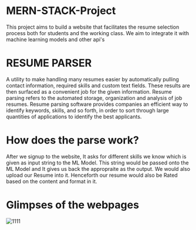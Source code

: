 # MERN-STACK-Project
This project aims to build a website that facilitates the resume selection process both for students and the working class. We aim to integrate it with machine learning models and other api's
# RESUME PARSER
A utility to make handling many resumes easier by automatically pulling contact information, required skills and custom text fields. These results are then surfaced as a  convenient job for the given information.
Resume parsing refers to the automated storage, organization and analysis of job resumes. Resume parsing software provides companies an efficient way to identify keywords, skills, and so forth, in order to sort through large quantities of applications to identify the best applicants.
# How does the parse work?
After we signup to the website, It asks for different skills we know which is given as input string to the ML Model.
This string would be passed onto the ML Model and It gives us back the appropraite as the output. We would also upload our Resume into it.
Henceforth our resume would also be Rated based on the content and format in it.
# Glimpses of the webpages
![1111](https://user-images.githubusercontent.com/79328907/144993699-aa3e6fd1-210c-4b93-bb0c-fd380ed486db.png)





